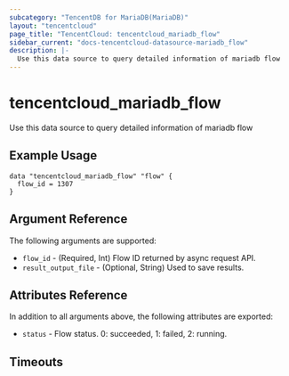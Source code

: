 ```yaml
---
subcategory: "TencentDB for MariaDB(MariaDB)"
layout: "tencentcloud"
page_title: "TencentCloud: tencentcloud_mariadb_flow"
sidebar_current: "docs-tencentcloud-datasource-mariadb_flow"
description: |-
  Use this data source to query detailed information of mariadb flow
---
```


# tencentcloud_mariadb_flow

Use this data source to query detailed information of mariadb flow

## Example Usage

```hcl
data "tencentcloud_mariadb_flow" "flow" {
  flow_id = 1307
}
```

## Argument Reference

The following arguments are supported:

* `flow_id` - (Required, Int) Flow ID returned by async request API.
* `result_output_file` - (Optional, String) Used to save results.

## Attributes Reference

In addition to all arguments above, the following attributes are exported:

* `status` - Flow status. 0: succeeded, 1: failed, 2: running.


## Timeouts

<no value>


